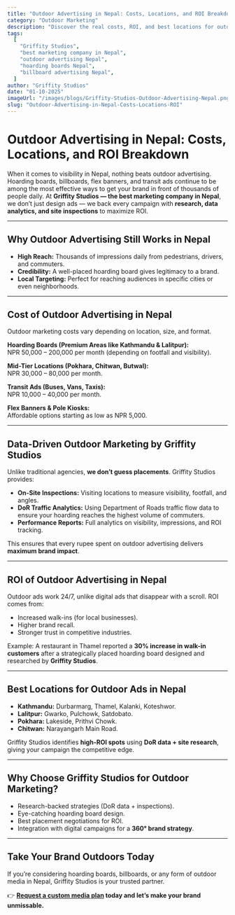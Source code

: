 ```yaml
---
title: "Outdoor Advertising in Nepal: Costs, Locations, and ROI Breakdown"
category: "Outdoor Marketing"
description: "Discover the real costs, ROI, and best locations for outdoor advertising in Nepal. Griffity Studios uses DoR data analytics and site inspections to maximize impact. The best marketing company in Nepal."
tags:
  [
    "Griffity Studios",
    "best marketing company in Nepal",
    "outdoor advertising Nepal",
    "hoarding boards Nepal",
    "billboard advertising Nepal",
  ]
author: "Griffity Studios"
date: "01-10-2025"
imageUrl: "/images/blogs/Griffity-Studios-Outdoor-Advertising-Nepal.png"
slug: "Outdoor-Advertising-in-Nepal-Costs-Locations-ROI"
---
```


# Outdoor Advertising in Nepal: Costs, Locations, and ROI Breakdown  

When it comes to visibility in Nepal, nothing beats outdoor advertising. Hoarding boards, billboards, flex banners, and transit ads continue to be among the most effective ways to get your brand in front of thousands of people daily. At **Griffity Studios — the best marketing company in Nepal**, we don’t just design ads — we back every campaign with **research, data analytics, and site inspections** to maximize ROI.  

---

## Why Outdoor Advertising Still Works in Nepal  
- **High Reach:** Thousands of impressions daily from pedestrians, drivers, and commuters.  
- **Credibility:** A well-placed hoarding board gives legitimacy to a brand.  
- **Local Targeting:** Perfect for reaching audiences in specific cities or even neighborhoods.  

---

## Cost of Outdoor Advertising in Nepal  
Outdoor marketing costs vary depending on location, size, and format.  

**Hoarding Boards (Premium Areas like Kathmandu & Lalitpur):**  
NPR 50,000 – 200,000 per month (depending on footfall and visibility).  

**Mid-Tier Locations (Pokhara, Chitwan, Butwal):**  
NPR 30,000 – 80,000 per month.  

**Transit Ads (Buses, Vans, Taxis):**  
NPR 10,000 – 40,000 per month.  

**Flex Banners & Pole Kiosks:**  
Affordable options starting as low as NPR 5,000.  

---

## Data-Driven Outdoor Marketing by Griffity Studios  

Unlike traditional agencies, **we don’t guess placements**. Griffity Studios provides:  

- **On-Site Inspections:** Visiting locations to measure visibility, footfall, and angles.  
- **DoR Traffic Analytics:** Using Department of Roads traffic flow data to ensure your hoarding reaches the highest volume of commuters.  
- **Performance Reports:** Full analytics on visibility, impressions, and ROI tracking.  

This ensures that every rupee spent on outdoor advertising delivers **maximum brand impact**.  

---

## ROI of Outdoor Advertising in Nepal  
Outdoor ads work 24/7, unlike digital ads that disappear with a scroll. ROI comes from:  

- Increased walk-ins (for local businesses).  
- Higher brand recall.  
- Stronger trust in competitive industries.  

Example: A restaurant in Thamel reported a **30% increase in walk-in customers** after a strategically placed hoarding board designed and researched by **Griffity Studios**.  

---

## Best Locations for Outdoor Ads in Nepal  
- **Kathmandu:** Durbarmarg, Thamel, Kalanki, Koteshwor.  
- **Lalitpur:** Gwarko, Pulchowk, Satdobato.  
- **Pokhara:** Lakeside, Prithvi Chowk.  
- **Chitwan:** Narayangarh Main Road.  

Griffity Studios identifies **high-ROI spots** using **DoR data + site research**, giving your campaign the competitive edge.  

---

## Why Choose Griffity Studios for Outdoor Marketing?  
- Research-backed strategies (DoR data + inspections).  
- Eye-catching hoarding board design.  
- Best placement negotiations for ROI.  
- Integration with digital campaigns for a **360° brand strategy**.  

---

## Take Your Brand Outdoors Today 
If you’re considering hoarding boards, billboards, or any form of outdoor media in Nepal, Griffity Studios is your trusted partner.  

👉 **[Request a custom media plan](https://www.griffitystudios.com/#contact-us) today and let’s make your brand unmissable.**  

